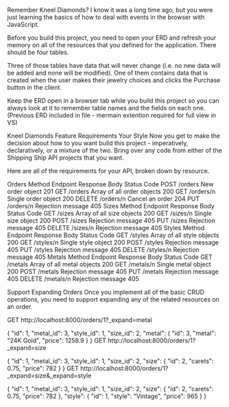Remember Kneel Diamonds? I know it was a long time ago, but you were just learning the basics of how to deal with events in the browser with JavaScript.

Before you build this project, you need to open your ERD and refresh your memory on all of the resources that you defined for the application. There should be four tables.

Three of those tables have data that will never change (i.e. no new data will be added and none will be modified). One of them contains data that is created when the user makes their jewelry choices and clicks the Purchase button in the client.

Keep the ERD open in a browser tab while you build this project so you can always look at it to remember table names and the fields on each one.   (Previous ERD included in file - mermain extention required for full view in VS)



Kneel Diamonds Feature Requirements
Your Style
Now you get to make the decision about how to you want build this project - imperatively, declaratively, or a mixture of the two. Bring over any code from either of the Shipping Ship API projects that you want.

Here are all of the requirements for your API, broken down by resource.

Orders
Method	Endpoint	Response Body	Status Code
POST	/orders	New order object	201
GET	/orders	Array of all order objects	200
GET	/orders/n	Single order object	200
DELETE	/orders/n	Cancel an order	204
PUT	/orders/n	Rejection message	405
Sizes
Method	Endpoint	Response Body	Status Code
GET	/sizes	Array of all size objects	200
GET	/sizes/n	Single size object	200
POST	/sizes	Rejection message	405
PUT	/sizes	Rejection message	405
DELETE	/sizes/n	Rejection message	405
Styles
Method	Endpoint	Response Body	Status Code
GET	/styles	Array of all style objects	200
GET	/styles/n	Single style object	200
POST	/styles	Rejection message	405
PUT	/styles	Rejection message	405
DELETE	/styles/n	Rejection message	405
Metals
Method	Endpoint	Response Body	Status Code
GET	/metals	Array of all metal objects	200
GET	/metals/n	Single metal object	200
POST	/metals	Rejection message	405
PUT	/metals	Rejection message	405
DELETE	/metals/n	Rejection message	405

Support Expanding Orders
Once you implement all of the basic CRUD operations, you need to support expanding any of the related resources on an order.

GET http://localhost:8000/orders/1?_expand=metal

{
    "id": 1,
    "metal_id": 3,
    "style_id": 1,
    "size_id": 2,
    "metal": {
        "id": 3,
        "metal": "24K Gold",
        "price": 1258.9
    }
}
GET http://localhost:8000/orders/1?_expand=size

{
    "id": 1,
    "metal_id": 3,
    "style_id": 1,
    "size_id": 2,
    "size": {
        "id": 2,
        "carets": 0.75,
        "price": 782
    }
}
GET http://localhost:8000/orders/1?_expand=size&_expand=style

{
    "id": 1,
    "metal_id": 3,
    "style_id": 1,
    "size_id": 2,
    "size": {
        "id": 2,
        "carets": 0.75,
        "price": 782
    },
    "style": {
        "id": 1,
        "style": "Vintage",
        "price": 965
    }
}
